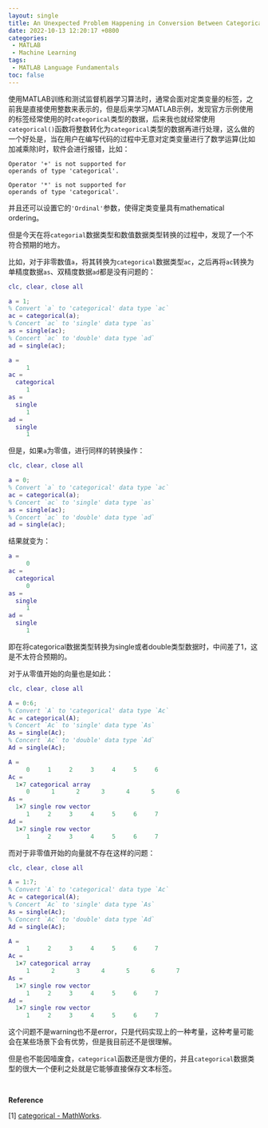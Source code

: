 ```yaml
---
layout: single
title: An Unexpected Problem Happening in Conversion Between Categorical and Single or Double Data Types in MATLAB
date: 2022-10-13 12:20:17 +0800
categories: 
 - MATLAB
 - Machine Learning
tags:
 - MATLAB Language Fundamentals
toc: false
---
```


使用MATLAB训练和测试监督机器学习算法时，通常会面对定类变量的标签，之前我是直接使用整数来表示的，但是后来学习MATLAB示例，发现官方示例使用的标签经常使用的时`categorical`类型的数据，后来我也就经常使用`categorical()`函数将整数转化为`categorical`类型的数据再进行处理，这么做的一个好处是，当在用户在编写代码的过程中无意对定类变量进行了数学运算(比如加减乘除)时，软件会进行报错，比如：

```
Operator '+' is not supported for
operands of type 'categorical'.

Operator '*' is not supported for
operands of type 'categorical'.
```

并且还可以设置它的`'Ordinal'`参数，使得定类变量具有mathematical ordering。

但是今天在将`categorial`数据类型和数值数据类型转换的过程中，发现了一个不符合预期的地方。

比如，对于非零数值`a`，将其转换为`categorical`数据类型`ac`，之后再将`ac`转换为单精度数据`as`、双精度数据`ad`都是没有问题的：

```matlab
clc, clear, close all

a = 1;
% Convert `a` to 'categorical' data type `ac`
ac = categorical(a);
% Concert `ac` to 'single' data type `as`
as = single(ac);
% Concert `ac` to 'double' data type `ad`
ad = single(ac);
```

```matlab
a =
     1
ac = 
  categorical
     1 
as =
  single
     1
ad =
  single
     1
```

但是，如果`a`为零值，进行同样的转换操作：

```matlab
clc, clear, close all

a = 0;
% Convert `a` to 'categorical' data type `ac`
ac = categorical(a);
% Concert `ac` to 'single' data type `as`
as = single(ac);
% Concert `ac` to 'double' data type `ad`
ad = single(ac);
```

结果就变为：

```matlab
a =
     0
ac = 
  categorical
     0 
as =
  single
     1
ad =
  single
     1
```

即在将categorical数据类型转换为single或者double类型数据时，中间差了1，这是不太符合预期的。

对于从零值开始的向量也是如此：

```matlab
clc, clear, close all

A = 0:6;
% Convert `A` to 'categorical' data type `Ac`
Ac = categorical(A);
% Concert `Ac` to 'single' data type `As`
As = single(Ac);
% Concert `Ac` to 'double' data type `Ad`
Ad = single(Ac);
```

```matlab
A =
     0     1     2     3     4     5     6
Ac = 
  1×7 categorical array
     0      1      2      3      4      5      6 
As =
  1×7 single row vector
     1     2     3     4     5     6     7
Ad =
  1×7 single row vector
     1     2     3     4     5     6     7
```

而对于非零值开始的向量就不存在这样的问题：

```matlab
clc, clear, close all

A = 1:7;
% Convert `A` to 'categorical' data type `Ac`
Ac = categorical(A);
% Concert `Ac` to 'single' data type `As`
As = single(Ac);
% Concert `Ac` to 'double' data type `Ad`
Ad = single(Ac);
```

```matlab
A =
     1     2     3     4     5     6     7
Ac = 
  1×7 categorical array
     1      2      3      4      5      6      7 
As =
  1×7 single row vector
     1     2     3     4     5     6     7
Ad =
  1×7 single row vector
     1     2     3     4     5     6     7
```

这个问题不是warning也不是error，只是代码实现上的一种考量，这种考量可能会在某些场景下会有优势，但是我目前还不是很理解。

但是也不能因噎废食，`categorical`函数还是很方便的，并且`categorical`数据类型的很大一个便利之处就是它能够直接保存文本标签。

<br>

**Reference**

[1] [categorical - MathWorks](https://ww2.mathworks.cn/help/matlab/ref/categorical.html).